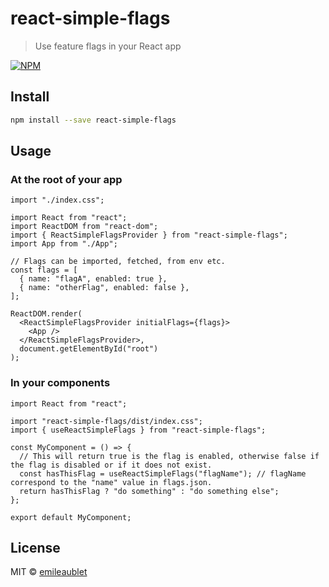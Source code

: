 # react-simple-flags

> Use feature flags in your React app

[![NPM](https://img.shields.io/npm/v/react-simple-flags.svg)](https://www.npmjs.com/package/react-simple-flags)

## Install

```bash
npm install --save react-simple-flags
```

## Usage

### At the root of your app

```tsx
import "./index.css";

import React from "react";
import ReactDOM from "react-dom";
import { ReactSimpleFlagsProvider } from "react-simple-flags";
import App from "./App";

// Flags can be imported, fetched, from env etc.
const flags = [
  { name: "flagA", enabled: true },
  { name: "otherFlag", enabled: false },
];

ReactDOM.render(
  <ReactSimpleFlagsProvider initialFlags={flags}>
    <App />
  </ReactSimpleFlagsProvider>,
  document.getElementById("root")
);
```

### In your components

```tsx
import React from "react";

import "react-simple-flags/dist/index.css";
import { useReactSimpleFlags } from "react-simple-flags";

const MyComponent = () => {
  // This will return true is the flag is enabled, otherwise false if the flag is disabled or if it does not exist.
  const hasThisFlag = useReactSimpleFlags("flagName"); // flagName correspond to the "name" value in flags.json.
  return hasThisFlag ? "do something" : "do something else";
};

export default MyComponent;
```

## License

MIT © [emileaublet](https://github.com/emileaublet)
